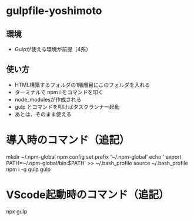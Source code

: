 # gulpfile-yoshimoto

## 環境
- Gulpが使える環境が前提（4系）

## 使い方
- HTML構築するフォルダの1階層目にこのフォルダを入れる
- ターミナルで npm i をコマンドを叩く
- node_modulesが作成される
- gulp とコマンドを叩けばタスクランナー起動
- あとは、そのまま使える

# 導入時のコマンド（追記）
mkdir ~/.npm-global
npm config set prefix '~/.npm-global'
echo ' export PATH=~/.npm-global/bin:$PATH' >> ~/.bash_profile
source ~/.bash_profile
npm i -g gulp
gulp

# VScode起動時のコマンド（追記）
npx gulp
